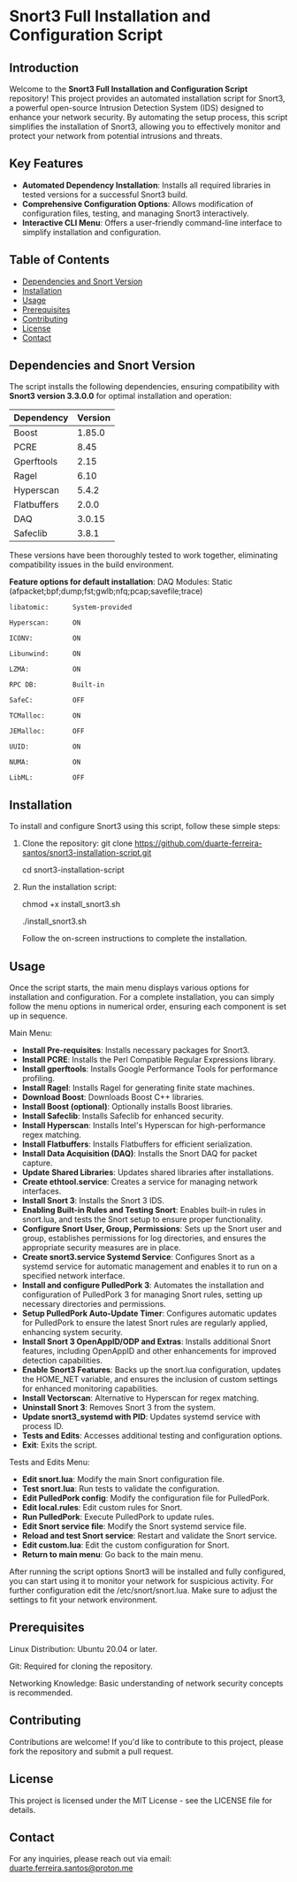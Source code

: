 # Snort3 Full Installation and Configuration Script

## Introduction

Welcome to the **Snort3 Full Installation and Configuration Script** repository! This project provides an automated installation script for Snort3, a powerful open-source Intrusion Detection System (IDS) designed to enhance your network security. By automating the setup process, this script simplifies the installation of Snort3, allowing you to effectively monitor and protect your network from potential intrusions and threats.

## Key Features

- **Automated Dependency Installation**: Installs all required libraries in tested versions for a successful Snort3 build.
- **Comprehensive Configuration Options**: Allows modification of configuration files, testing, and managing Snort3 interactively.
- **Interactive CLI Menu**: Offers a user-friendly command-line interface to simplify installation and configuration.

## Table of Contents

- [Dependencies and Snort Version](#dependencies-and-snort-version)
- [Installation](#installation)
- [Usage](#usage)
- [Prerequisites](#prerequisites)
- [Contributing](#contributing)
- [License](#license)
- [Contact](#contact)

## Dependencies and Snort Version

The script installs the following dependencies, ensuring compatibility with **Snort3 version 3.3.0.0** for optimal installation and operation:

| Dependency     | Version  |
|----------------|----------|
| Boost          | 1.85.0   |
| PCRE           | 8.45     |
| Gperftools     | 2.15     |
| Ragel          | 6.10     |
| Hyperscan      | 5.4.2    |
| Flatbuffers    | 2.0.0    |
| DAQ            | 3.0.15   |
| Safeclib       | 3.8.1    |

These versions have been thoroughly tested to work together, eliminating compatibility issues in the build environment.

**Feature options for default installation**:
    DAQ Modules:    Static (afpacket;bpf;dump;fst;gwlb;nfq;pcap;savefile;trace)

    libatomic:      System-provided

    Hyperscan:      ON

    ICONV:          ON

    Libunwind:      ON

    LZMA:           ON

    RPC DB:         Built-in

    SafeC:          OFF

    TCMalloc:       ON

    JEMalloc:       OFF

    UUID:           ON

    NUMA:           ON

    LibML:          OFF


## Installation

To install and configure Snort3 using this script, follow these simple steps:

1. Clone the repository:
   git clone https://github.com/duarte-ferreira-santos/snort3-installation-script.git

   cd snort3-installation-script

2. Run the installation script:

    chmod +x install_snort3.sh

    ./install_snort3.sh

    Follow the on-screen instructions to complete the installation.

## Usage

Once the script starts, the main menu displays various options for installation and configuration. For a complete installation, you can simply follow the menu options in numerical order, ensuring each component is set up in sequence.

Main Menu:

- **Install Pre-requisites**: Installs necessary packages for Snort3.
- **Install PCRE**: Installs the Perl Compatible Regular Expressions library.
- **Install gperftools**: Installs Google Performance Tools for performance profiling.
- **Install Ragel**: Installs Ragel for generating finite state machines.
- **Download Boost**: Downloads Boost C++ libraries.
- **Install Boost (optional)**: Optionally installs Boost libraries. 
- **Install Safeclib**: Installs Safeclib for enhanced security.
- **Install Hyperscan**: Installs Intel's Hyperscan for high-performance regex matching.
- **Install Flatbuffers**: Installs Flatbuffers for efficient serialization.
- **Install Data Acquisition (DAQ)**: Installs the Snort DAQ for packet capture.
- **Update Shared Libraries**: Updates shared libraries after installations.
- **Create ethtool.service**: Creates a service for managing network interfaces.
- **Install Snort 3**: Installs the Snort 3 IDS.
- **Enabling Built-in Rules and Testing Snort**: Enables built-in rules in snort.lua, and tests the Snort setup to ensure proper functionality.
- **Configure Snort User, Group, Permissions**: Sets up the Snort user and group, establishes permissions for log directories, and ensures the appropriate security measures are in place.
- **Create snort3.service Systemd Service**: Configures Snort as a systemd service for automatic management and enables it to run on a specified network interface.
- **Install and configure PulledPork 3**: Automates the installation and configuration of PulledPork 3 for managing Snort rules, setting up necessary directories and permissions.
- **Setup PulledPork Auto-Update Timer**: Configures automatic updates for PulledPork to ensure the latest Snort rules are regularly applied, enhancing system security.
- **Install Snort 3 OpenAppID/ODP and Extras**: Installs additional Snort features, including OpenAppID and other enhancements for improved detection capabilities.
- **Enable Snort3 Features**: Backs up the snort.lua configuration, updates the HOME_NET variable, and ensures the inclusion of custom settings for enhanced monitoring capabilities.
- **Install Vectorscan**: Alternative to Hyperscan for regex matching.
- **Uninstall Snort 3**: Removes Snort 3 from the system.
- **Update snort3_systemd with PID**: Updates systemd service with process ID.
- **Tests and Edits**: Accesses additional testing and configuration options.
- **Exit**: Exits the script.

Tests and Edits Menu:

- **Edit snort.lua**: Modify the main Snort configuration file.
- **Test snort.lua**: Run tests to validate the configuration.
- **Edit PulledPork config**: Modify the configuration file for PulledPork.
- **Edit local.rules**: Edit custom rules for Snort.
- **Run PulledPork**: Execute PulledPork to update rules.
- **Edit Snort service file**: Modify the Snort systemd service file.
- **Reload and test Snort service**: Restart and validate the Snort service.
- **Edit custom.lua**: Edit the custom configuration for Snort.
- **Return to main menu**: Go back to the main menu.

After running the script options Snort3 will be installed and fully configured, you can start using it to monitor your network for suspicious activity. For further configuration edit the /etc/snort/snort.lua. Make sure to adjust the settings to fit your network environment.

## Prerequisites

Linux Distribution: Ubuntu 20.04 or later.

Git: Required for cloning the repository.

Networking Knowledge: Basic understanding of network security concepts is recommended.

## Contributing

Contributions are welcome! If you'd like to contribute to this project, please fork the repository and submit a pull request.

## License

This project is licensed under the MIT License - see the LICENSE file for details.

## Contact

For any inquiries, please reach out via email: duarte.ferreira.santos@proton.me
